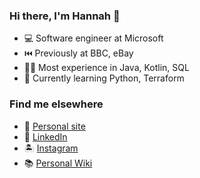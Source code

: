 ### Hi there, I'm Hannah 👋

<!--
**hannahlspencer/hannahlspencer** is a ✨ _special_ ✨ repository because its `README.md` (this file) appears on your GitHub profile.

Here are some ideas to get you started:

- 🔭 I’m currently working on ...
- 🌱 I’m currently learning ...
- 👯 I’m looking to collaborate on ...
- 🤔 I’m looking for help with ...
- 💬 Ask me about ...
- 📫 How to reach me: ...
- 😄 Pronouns: ...
- ⚡ Fun fact: ...
-->
<ul>
<li>💻 Software engineer at Microsoft</li>
  <li>⏮️ Previously at BBC, eBay</li>
  <li>👩‍💻 Most experience in Java, Kotlin, SQL</li>
  <li>🌱 Currently learning Python, Terraform</li>
 </ul>
 
 <h3>Find me elsewhere</h3>
 <ul>
 <li>🏡 <a href="https://hannahlspencer.github.io/index.html">Personal site</a></li>
 <li>🏢 <a href="https://www.linkedin.com/in/hannahlspencer/">LinkedIn</a></li>
 <li>🏝️ <a href="https://www.instagram.com/hanlspen/">Instagram</a></li>
  <li>📚 <a href="https://hannah-6.gitbook.io/knowledgebase/">Personal Wiki</a></li>
  </ul>
